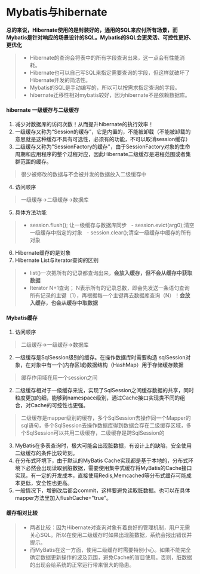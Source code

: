 # Mybatis与hibernate

**总的来说，Hibernate使用的是封装好的，通用的SQL来应付所有场景，而Mybatis是针对响应的场景设计的SQL。Mybatis的SQL会更灵活、可控性更好、更优化**

> - Hibernate的查询会将表中的所有字段查询出来，这一点会有性能消耗。
> - Hibernate也可以自己写SQL来指定需要查询的字段，但这样就破坏了Hibernate开发的简洁性。
> - Mybatis的SQL是手动编写的，所以可以按需求指定查询的字段。
> - hibernate迁移性相对mybatis较好，因为hibernate不是依赖数据库。
<!--more-->
#### hibernate 一级缓存与二级缓存
1. 减少对数据库的访问次数！从而提升hibernate的执行效率！
2. 一级缓存又称为“Session的缓存”，它是内置的，不能被卸载（不能被卸载的意思就是这种缓存不具有可选性，必须有的功能，不可以取消session缓存）
3. 二级缓存又称为"SessionFactory的缓存"，由于SessionFactory对象的生命周期和应用程序的整个过程对应，因此Hibernate二级缓存是进程范围或者集群范围的缓存。
> 很少被修改的数据与不会被并发的数据放入二级缓存中
4. 访问顺序
> 一级缓存->二级缓存->数据库
5. 具体方法功能
> - session.flush(); 让一级缓存与数据库同步
  - session.evict(arg0);清空一级缓存中指定的对象
  - session.clear();清空一级缓存中缓存的所有对象
6. Hibernate缓存的是对象
7. Hibernate List与iterator查询的区别
>  - list()一次把所有的记录都查询出来，**会放入缓存，但不会从缓存中获取数据**
>  - Iterator N+1查询； N表示所有的记录总数，即会先发送一条语句查询所有记录的主键（1），再根据每一个主键再去数据库查询（N）！**会放入缓存，也会从缓存中取数据**

#### Mybatis缓存
1. 访问顺序
> 二级缓存->一级缓存->数据库
2. 一级缓存是SqlSession级别的缓存。在操作数据库时需要构造 sqlSession对象，在对象中有一个(内存区域)数据结构（HashMap）用于存储缓存数据
> 缓存作用域在用一个session之间
2. 二级缓存相对于一级缓存来说，实现了SqlSession之间缓存数据的共享，同时粒度更加的细，能够到namespace级别，通过Cache接口实现类不同的组合，对Cache的可控性也更强。
> 二级缓存是mapper级别的缓存，多个SqlSession去操作同一个Mapper的sql语句，多个SqlSession去操作数据库得到数据会存在二级缓存区域，多个SqlSession可以共用二级缓存，二级缓存是跨SqlSession的
3. MyBatis在多表查询时，极大可能会出现脏数据，有设计上的缺陷，安全使用二级缓存的条件比较苛刻。
4. 在分布式环境下，由于默认的MyBatis Cache实现都是基于本地的，分布式环境下必然会出现读取到脏数据，需要使用集中式缓存将MyBatis的Cache接口实现，有一定的开发成本，直接使用Redis,Memcached等分布式缓存可能成本更低，安全性也更高。
5. 一般情况下，增删改后都会commit，这样要避免读取脏数据。也可以在具体mapper方法里加入flushCache="true"。

#### 缓存相对比较
>- 两者比较：因为Hibernate对查询对象有着良好的管理机制，用户无需关心SQL。所以在使用二级缓存时如果出现脏数据，系统会报出错误并提示。
>- 而MyBatis在这一方面，使用二级缓存时需要特别小心。如果不能完全确定数据更新操作的波及范围，避免Cache的盲目使用。否则，脏数据的出现会给系统的正常运行带来很大的隐患。



